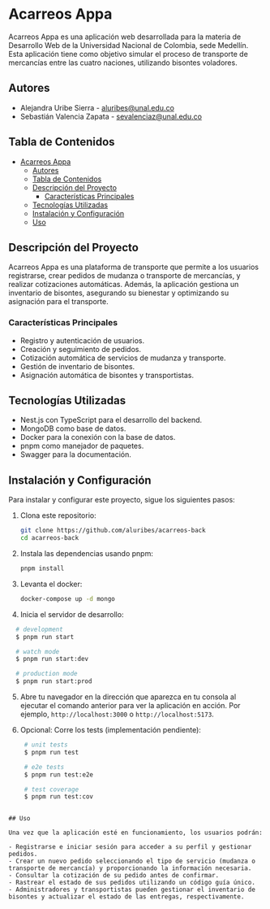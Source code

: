 # Acarreos Appa

Acarreos Appa es una aplicación web desarrollada para la materia de Desarrollo Web de la Universidad Nacional de Colombia, sede Medellín. Esta aplicación tiene como objetivo simular el proceso de transporte de mercancías entre las cuatro naciones, utilizando bisontes voladores.

## Autores

- Alejandra Uribe Sierra - [aluribes@unal.edu.co](mailto:aluribes@unal.edu.co)
- Sebastián Valencia Zapata - [sevalenciaz@unal.edu.co](mailto:sevalenciaz@unal.edu.co)

## Tabla de Contenidos

- [Acarreos Appa](#acarreos-appa)
  - [Autores](#autores)
  - [Tabla de Contenidos](#tabla-de-contenidos)
  - [Descripción del Proyecto](#descripción-del-proyecto)
    - [Características Principales](#características-principales)
  - [Tecnologías Utilizadas](#tecnologías-utilizadas)
  - [Instalación y Configuración](#instalación-y-configuración)
  - [Uso](#uso)

## Descripción del Proyecto

Acarreos Appa es una plataforma de transporte que permite a los usuarios registrarse, crear pedidos de mudanza o transporte de mercancías, y realizar cotizaciones automáticas. Además, la aplicación gestiona un inventario de bisontes, asegurando su bienestar y optimizando su asignación para el transporte.

### Características Principales

- Registro y autenticación de usuarios.
- Creación y seguimiento de pedidos.
- Cotización automática de servicios de mudanza y transporte.
- Gestión de inventario de bisontes.
- Asignación automática de bisontes y transportistas.

## Tecnologías Utilizadas

- Nest.js con TypeScript para el desarrollo del backend.
- MongoDB como base de datos.
- Docker para la conexión con la base de datos.
- pnpm como manejador de paquetes.
- Swagger para la documentación.

## Instalación y Configuración

Para instalar y configurar este proyecto, sigue los siguientes pasos:

1. Clona este repositorio:

   ```bash
   git clone https://github.com/aluribes/acarreos-back
   cd acarreos-back
   ```

2. Instala las dependencias usando pnpm:

   ```bash
   pnpm install
   ```

3. Levanta el docker:

   ```bash
   docker-compose up -d mongo
   ```

4. Inicia el servidor de desarrollo:

  ```bash
    # development
    $ pnpm run start

    # watch mode
    $ pnpm run start:dev

    # production mode
    $ pnpm run start:prod
  ```

5. Abre tu navegador en la dirección que aparezca en tu consola al ejecutar el comando anterior para ver la aplicación en acción. Por ejemplo, `http://localhost:3000` o `http://localhost:5173`.

6. Opcional: Corre los tests (implementación pendiente):

   ```bash
    # unit tests
    $ pnpm run test

    # e2e tests
    $ pnpm run test:e2e

    # test coverage
    $ pnpm run test:cov
  ```

## Uso

Una vez que la aplicación esté en funcionamiento, los usuarios podrán:

- Registrarse e iniciar sesión para acceder a su perfil y gestionar pedidos.
- Crear un nuevo pedido seleccionando el tipo de servicio (mudanza o transporte de mercancía) y proporcionando la información necesaria.
- Consultar la cotización de su pedido antes de confirmar.
- Rastrear el estado de sus pedidos utilizando un código guía único.
- Administradores y transportistas pueden gestionar el inventario de bisontes y actualizar el estado de las entregas, respectivamente.
